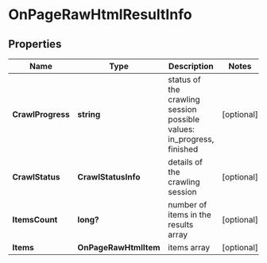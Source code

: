 # OnPageRawHtmlResultInfo


## Properties

| Name | Type | Description | Notes |
|------------ | ------------- | ------------- | -------------|
**CrawlProgress** | **string** | status of the crawling session<br>possible values: in_progress, finished |[optional]|
**CrawlStatus** | **CrawlStatusInfo** | details of the crawling session |[optional]|
**ItemsCount** | **long?** | number of items in the results array |[optional]|
**Items** | **OnPageRawHtmlItem** | items array |[optional]|